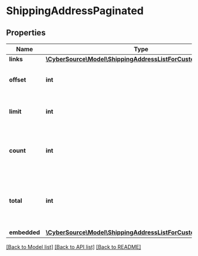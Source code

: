 # ShippingAddressPaginated

## Properties
Name | Type | Description | Notes
------------ | ------------- | ------------- | -------------
**links** | [**\CyberSource\Model\ShippingAddressListForCustomerLinks**](ShippingAddressListForCustomerLinks.md) |  | [optional] 
**offset** | **int** | The offset parameter supplied in the request. | [optional] 
**limit** | **int** | The limit parameter supplied in the request. | [optional] 
**count** | **int** | The number of Shipping Addresses returned in the array. | [optional] 
**total** | **int** | The total number of Shipping Addresses associated with the Customer. | [optional] 
**embedded** | [**\CyberSource\Model\ShippingAddressListForCustomerEmbedded**](ShippingAddressListForCustomerEmbedded.md) |  | [optional] 

[[Back to Model list]](../README.md#documentation-for-models) [[Back to API list]](../README.md#documentation-for-api-endpoints) [[Back to README]](../README.md)


